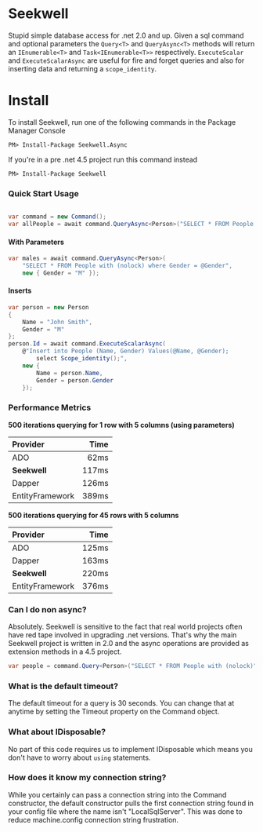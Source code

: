 Seekwell
======

Stupid simple database access for .net 2.0 and up.  Given a sql command and optional parameters the `Query<T>` and `QueryAsync<T>` methods will return an `IEnumerable<T>` and `Task<IEnumerable<T>>` respectively.  `ExecuteScalar` and `ExecuteScalarAsync` are useful for fire and forget queries and also for inserting data and returning a `scope_identity`.

Install
=======

To install Seekwell, run one of the following commands in the Package Manager Console

    PM> Install-Package Seekwell.Async
	
If you're in a pre .net 4.5 project run this command instead

	PM> Install-Package Seekwell


### Quick Start Usage

```csharp

var command = new Command();
var allPeople = await command.QueryAsync<Person>("SELECT * FROM People with (nolock)");
```

#### With Parameters
```csharp
var males = await command.QueryAsync<Person>(
    "SELECT * FROM People with (nolock) where Gender = @Gender",
    new { Gender = "M" });
```

#### Inserts
```csharp
var person = new Person
{
    Name = "John Smith",
    Gender = "M"
};
person.Id = await command.ExecuteScalarAsync(
    @"Insert into People (Name, Gender) Values(@Name, @Gender); 
        select Scope_identity();",
    new {
        Name = person.Name,
        Gender = person.Gender
    });
```

### Performance Metrics

**500 iterations querying for 1 row with 5 columns (using parameters)**

| Provider | Time |
| :--------- | ------------: |
ADO | 62ms
__Seekwell__ | 117ms
Dapper | 126ms
EntityFramework | 389ms

**500 iterations querying for 45 rows with 5 columns**

| Provider | Time |
| :--------- | ------------: |
ADO | 125ms
Dapper | 163ms
__Seekwell__ | 220ms
EntityFramework | 376ms

### Can I do non async?
Absolutely.  Seekwell is sensitive to the fact that real world projects often have red tape involved in upgrading .net versions.  That's why the main Seekwell project is written in 2.0 and the async operations are provided as extension methods in a 4.5 project.
```csharp
var people = command.Query<Person>("SELECT * FROM People with (nolock)");
```

### What is the default timeout?
The default timeout for a query is 30 seconds.  You can change that at anytime by setting the Timeout property on the Command object.

### What about IDisposable?
No part of this code requires us to implement IDisposable which means you don't have to worry about `using` statements.


### How does it know my connection string?
While you certainly can pass a connection string into the Command constructor, the default constructor pulls the first connection string found in your config file where the name isn't "LocalSqlServer".  This was done to reduce machine.config connection string frustration.
